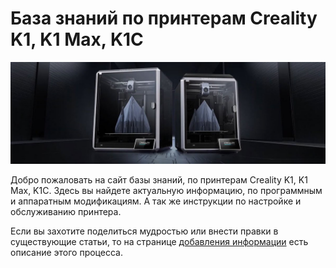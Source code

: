 # База знаний по принтерам Creality K1, K1 Max, K1C

![Logo](assets/logo.jpg)

Добро пожаловать на сайт базы знаний, по принтерам Creality K1, K1 Max, K1C. Здесь вы найдете актуальную информацию, по программным и аппаратным модификациям.
А так же инструкции по настройке и обслуживанию принтера.

Если вы захотите поделиться мудростью или внести правки в существующие статьи, то на странице [добавления информации](contribution.md) есть описание этого процесса.

